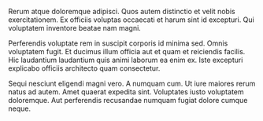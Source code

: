 Rerum atque doloremque adipisci. Quos autem distinctio et velit nobis exercitationem. Ex officiis voluptas occaecati et harum sint id excepturi. Qui voluptatem inventore beatae nam magni.
 Perferendis voluptate rem in suscipit corporis id minima sed. Omnis voluptatem fugit. Et ducimus illum officia aut et quam et reiciendis facilis. Hic laudantium laudantium quis animi laborum ea enim ex. Iste excepturi explicabo officiis architecto quam consectetur.
 Sequi nesciunt eligendi magni vero. A numquam cum. Ut iure maiores rerum natus ad autem. Amet quaerat expedita sint. Voluptates iusto voluptatem doloremque. Aut perferendis recusandae numquam fugiat dolore cumque neque.